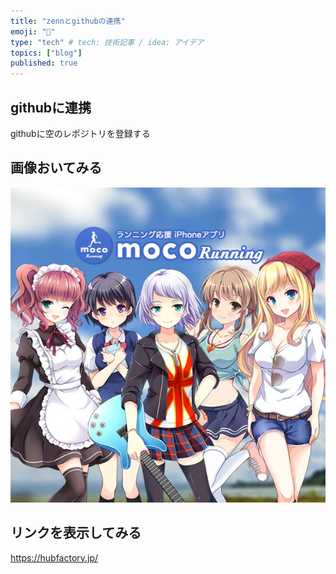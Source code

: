 ```yaml
---
title: "zennとgithubの連携"
emoji: "👋"
type: "tech" # tech: 技術記事 / idea: アイデア
topics: ["blog"]
published: true
---
```


## githubに連携

githubに空のレポジトリを登録する

## 画像おいてみる

![](/images/moco.jpg)

## リンクを表示してみる

https://hubfactory.jp/
